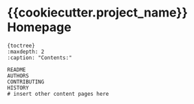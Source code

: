 # {{cookiecutter.project_name}} Homepage

```
{toctree}
:maxdepth: 2
:caption: "Contents:"

README
AUTHORS
CONTRIBUTING
HISTORY
# insert other content pages here
```
